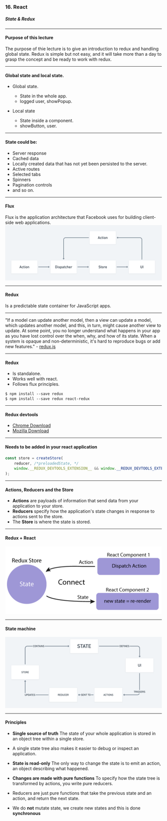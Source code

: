 ### 16. React
##### State & Redux

---

#### Purpose of this lecture
The purpose of thie lecture is to give an introduction to redux and handling global state. Redux is simple but not easy, and it will take more than a day to grasp the concept and be ready to work with redux.

---

#### Global state and local state.

* Global state.
  * State in the whole app.
  * logged user, showPopup.
	
* Local state
  * State inside a component.
  * showButton, user.

---

#### State could be:

* Server response
* Cached data
* Locally created data that has not yet been persisted to the server.
* Active routes
* Selected tabs
* Spinners
* Pagination controls
* and so on.

---

#### Flux
Flux is the application architecture that Facebook uses for building client-side web applications.
<img src="/new/media/react-images/react-16/flux.png" alt="flux">

---

#### Redux
Is a predictable state container for JavaScript apps.

---

"If a model can update another model, then a view can update a model, which updates another model, and this, in turn, might cause another view to update. At some point, you no longer understand what happens in your app as you have lost control over the when, why, and how of its state. When a system is opaque and non-deterministic, it's hard to reproduce bugs or add new features." - <a href="https://redux.js.org/introduction/motivation">redux.js</a>

---

#### Redux

* Is standalone.
* Works well with react.
* Follows flux principles.
```
$ npm install --save redux
$ npm install --save redux react-redux
```
---

#### Redux devtools

* <a href="https://chrome.google.com/webstore/detail/redux-devtools">Chrome Download</a>
* <a href="https://addons.mozilla.org/sv-SE/firefox/addon/reduxdevtools/">Mozilla Download</a>


---

#### Needs to be added in your react application
```JavaScript
const store = createStore(
	reducer, /*preloadedState, */
	window.__REDUX_DEVTOOLS_EXTENSION__ && window.__REDUX_DEVTOOLS_EXTENSION__()
);
```

---

#### Actions, Reducers and the Store

* **Actions** are payloads of information that send data from your application to your store.
* **Reducers** specify how the application's state changes in response to actions sent to the store.
* The **Store** is where the state is stored.


---

#### Redux + React
<img src="/new/media/react-images/react-16/React+Redux.png" alt="redux">

---

#### State machine
<img src="/new/media/react-images/react-16/StateMachine.png" alt="state machine">

---

#### Principles

* **Single source of truth** The state of your whole application is stored in an object tree within a single store.
* A single state tree also makes it easier to debug or inspect an application.

* **State is read-only** The only way to change the state is to emit an action, an object describing what happened.

* **Changes are made with pure functions** To specify how the state tree is transformed by actions, you write pure reducers.
* Reducers are just pure functions that take the previous state and an action, and return the next state.

* We do **not** mutate state, we create new states and this is done **synchronous**					